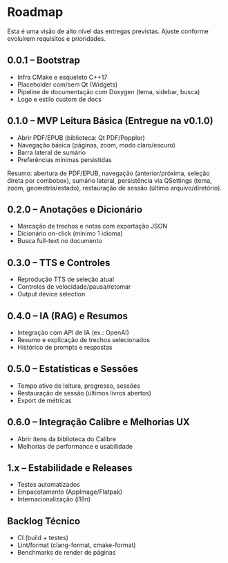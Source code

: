 # Roadmap

Esta é uma visão de alto nível das entregas previstas. Ajuste conforme evoluírem requisitos e prioridades.

## 0.0.1 – Bootstrap
- Infra CMake e esqueleto C++17
- Placeholder com/sem Qt (Widgets)
- Pipeline de documentação com Doxygen (tema, sidebar, busca)
- Logo e estilo custom de docs

## 0.1.0 – MVP Leitura Básica (Entregue na v0.1.0)
- Abrir PDF/EPUB (biblioteca: Qt PDF/Poppler)
- Navegação básica (páginas, zoom, modo claro/escuro)
- Barra lateral de sumário
- Preferências mínimas persistidas
  
Resumo: abertura de PDF/EPUB, navegação (anterior/próxima, seleção direta por combobox), sumário lateral, persistência via QSettings (tema, zoom, geometria/estado), restauração de sessão (último arquivo/diretório).

## 0.2.0 – Anotações e Dicionário
- Marcação de trechos e notas com exportação JSON
- Dicionário on-click (mínimo 1 idioma)
- Busca full-text no documento

## 0.3.0 – TTS e Controles
- Reprodução TTS de seleção atual
- Controles de velocidade/pausa/retomar
- Output device selection

## 0.4.0 – IA (RAG) e Resumos
- Integração com API de IA (ex.: OpenAI)
- Resumo e explicação de trechos selecionados
- Histórico de prompts e respostas

## 0.5.0 – Estatísticas e Sessões
- Tempo ativo de leitura, progresso, sessões
- Restauração de sessão (últimos livros abertos)
- Export de métricas

## 0.6.0 – Integração Calibre e Melhorias UX
- Abrir itens da biblioteca do Calibre
- Melhorias de performance e usabilidade

## 1.x – Estabilidade e Releases
- Testes automatizados
- Empacotamento (AppImage/Flatpak)
- Internacionalização (i18n)

## Backlog Técnico
- CI (build + testes)
- Lint/format (clang-format, cmake-format)
- Benchmarks de render de páginas
